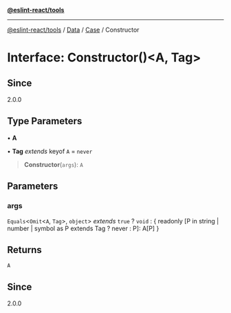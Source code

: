 [**@eslint-react/tools**](../../../../../README.md)

***

[@eslint-react/tools](../../../../../README.md) / [Data](../../../README.md) / [Case](../README.md) / Constructor

# Interface: Constructor()\<A, Tag\>

## Since

2.0.0

## Type Parameters

• **A**

• **Tag** *extends* keyof `A` = `never`

> **Constructor**(`args`): `A`

## Parameters

### args

`Equals`\<`Omit`\<`A`, `Tag`\>, `object`\> *extends* `true` ? `void` : \{ readonly \[P in string \| number \| symbol as P extends Tag ? never : P\]: A\[P\] \}

## Returns

`A`

## Since

2.0.0

